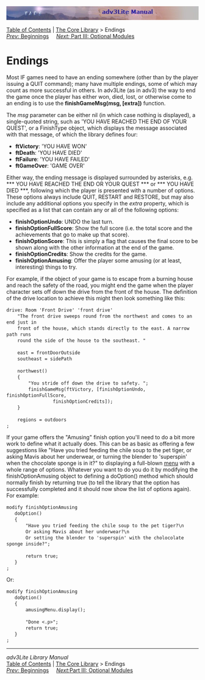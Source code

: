 ---
---
<div class="topbar">

<img src="topbar.jpg" data-border="0" />

</div>

<div class="nav">

<a href="toc.html" class="nav">Table of Contents</a> \|
<a href="core.html" class="nav">The Core Library</a> \> Endings  
<span class="navnp"><a href="beginning.html" class="nav"><em>Prev:</em> Beginnings</a>
    <a href="optional.html" class="nav"><em>Next:</em> Part III: Optional
Modules</a>     </span>

</div>

<div class="main">

# Endings

Most IF games need to have an ending somewhere (other than by the player
issuing a QUIT command); many have multiple endings, some of which may
count as more successful in others. In adv3Lite (as in adv3) the way to
end the game once the player has either won, died, lost, or otherwise
come to an ending is to use the **finishGameMsg(msg, \[extra\])**
function.

The *msg* parameter can be either nil (in which case nothing is
displayed), a single-quoted string, such as 'YOU HAVE REACHED THE END OF
YOUR QUEST', or a FinishType object, which displays the message
associated with that message, of which the library defines four:

- **ftVictory**: 'YOU HAVE WON'
- **ftDeath**: 'YOU HAVE DIED'
- **ftFailure**: 'YOU HAVE FAILED'
- **ftGameOver**: 'GAME OVER'

Either way, the ending message is displayed surrounded by asterisks,
e.g. \*\*\* YOU HAVE REACHED THE END OR YOUR QUEST \*\*\* or \*\*\* YOU
HAVE DIED \*\*\*, following which the player is presented with a number
of options. These options always include QUIT, RESTART and RESTORE, but
may also include any additional options you specify in the *extra*
property, which is specified as a list that can contain any or all of
the following options:

- **finishOptionUndo**: UNDO the last turn.
- **finishOptionFullScore**: Show the full score (i.e. the total score
  and the achievements that go to make up that score).
- **finishOptionScore**: This is simply a flag that causes the final
  score to be shown along with the other information at the end of the
  game.
- **finishOptionCredits**: Show the credits for the game.
- **finishOptionAmusing**: Offer the player some amusing (or at least,
  interesting) things to try.

For example, if the object of your game is to escape from a burning
house and reach the safety of the road, you might end the game when the
player character sets off down the drive from the front of the house.
The definition of the drive location to achieve this might then look
something like this:

<div class="code">

    drive: Room 'Front Drive' 'front drive'
        "The front drive sweeps round from the northwest and comes to an end just in
        front of the house, which stands directly to the east. A narrow path runs
        round the side of the house to the southeast. "
        
        east = frontDoorOutside
        southeast = sidePath
        
        northwest()
        {
            "You stride off down the drive to safety. ";
            finishGameMsg(ftVictory, [finishOptionUndo, finishOptionFullScore, 
                     finishOptionCredits]);
        }
        
        regions = outdoors
    ;

</div>

If your game offers the "Amusing" finish option you'll need to do a bit
more work to define what it actually does. This can be as basic as
offering a few suggestions like "Have you tried feeding the chile soup
to the pet tiger, or asking Mavis about her underwear, or turning the
blender to 'superspin' when the chocolate sponge is in it?" to
displaying a full-blown [menu](menu.html) with a whole range of options.
Whatever you want to do you do it by modifying the finishOptionAmusing
object to defining a doOption() method which should normally finish by
returning true (to tell the library that the option has successfully
completed and it should now show the list of options again). For
example:

<div class="code">

    modify finishOptionAmusing
       doOption()
       {
           "Have you tried feeding the chile soup to the pet tiger?\n
           Or asking Mavis about her underwear?\n
           Or setting the blender to 'superspin' with the cholocolate sponge inside?";
           
           return true;
       }
    ;   

</div>

Or:

<div class="code">

    modify finishOptionAmusing
       doOption()
       {
           amusingMenu.display();
            
           "Done <.p>";      
           return true;
       }
    ;   

</div>

</div>

------------------------------------------------------------------------

<div class="navb">

*adv3Lite Library Manual*  
<a href="toc.html" class="nav">Table of Contents</a> \|
<a href="core.html" class="nav">The Core Library</a> \> Endings  
<span class="navnp"><a href="Beginning.html" class="nav"><em>Prev:</em> Beginnings</a>
    <a href="optional.html" class="nav"><em>Next:</em>Part III: Optional
Modules</a>     </span>

</div>
